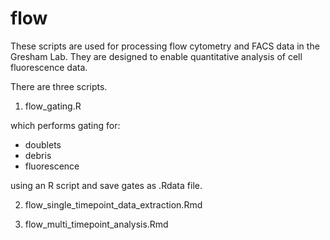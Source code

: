 # flow
These scripts are used for processing flow cytometry and FACS data in the Gresham Lab. 
They are designed to enable quantitative analysis of cell fluorescence data. 

There are three scripts.

1. flow_gating.R

which performs gating for:

* doublets 
* debris 
* fluorescence 

using an R script and save gates as .Rdata file.
    
2. flow_single_timepoint_data_extraction.Rmd

3. flow_multi_timepoint_analysis.Rmd
